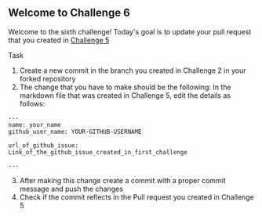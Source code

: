 ## Welcome to Challenge 6

Welcome to the sixth challenge! 
Today's goal is to update your pull request that you created in [Challenge 5](https://github.com/scaleracademy/scaler-september-open-source-challenge/blob/main/Challenges/challenge_5.md?plain=1)

Task
1. Create a new commit in the branch you created in Challenge 2 in your forked repository 
2. The change that you have to make should be the following: 
In the markdown file that was created in Challenge 5, edit the details as follows: 
```
---
name: your_name
github_user_name: YOUR-GITHUB-USERNAME

url_of_github_issue: Link_of_the_github_issue_created_in_first_challenge

---
```
3. After making this change create a commit with a proper commit message and push the changes 
4. Check if the commit reflects in the Pull request you created in Challenge 5

